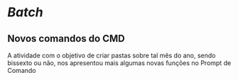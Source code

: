 # *Batch*
## Novos comandos do CMD
A atividade com o objetivo de criar pastas sobre tal mês do ano, sendo bissexto ou não, nos apresentou mais algumas novas funções no Prompt de Comando 
